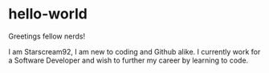# hello-world

Greetings fellow nerds!

I am Starscream92, I am new to coding and Github alike.  I currently work for a Software Developer and wish to further my career by learning to code.
